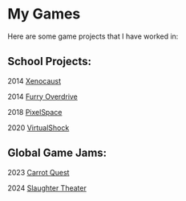 # My Games
Here are some game projects that I have worked in:

## School Projects:
2014 [Xenocaust](https://apoinonen.artstation.com/projects/VKAo8)

2014 [Furry Overdrive](https://apoinonen.artstation.com/projects/VKAo8)

2018 [PixelSpace](https://apoinonen.github.io/games/PixelSpace/index.html)

2020 [VirtualShock](https://teamtbd.itch.io/vrshock)

## Global Game Jams:
2023 [Carrot Quest](https://v3.globalgamejam.org/2023/games/carrot-quest-5)

2024 [Slaughter Theater](https://globalgamejam.org/games/2024/slaughter-theatre-1)
